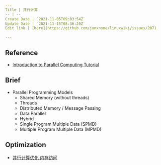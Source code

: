 ```yaml
---
Title | 并行计算
-- | --
Create Date | `2021-11-05T09:03:54Z`
Update Date | `2021-11-15T08:36:20Z`
Edit link | [here](https://github.com/junxnone/linuxwiki/issues/207)

---
```

## Reference

- [Introduction to Parallel Computing Tutorial](https://hpc.llnl.gov/training/tutorials/introduction-parallel-computing-tutorial)


## Brief

- Parallel Programming Models
  - Shared Memory (without threads)
  - Threads
  - Distributed Memory / Message Passing
  - Data Parallel
  - Hybrid
  - Single Program Multiple Data (SPMD)
  - Multiple Program Multiple Data (MPMD)

## Optimization

- [并行计算优化 内存访问](/并行计算优化_内存访问)
